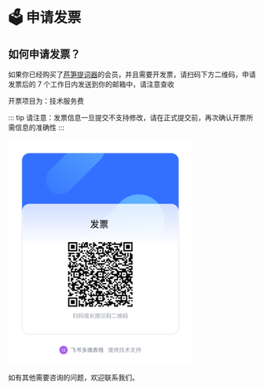 # 🗳️ 申请发票

## 如何申请发票？

如果你已经购买了[芦笋提词器](../)的会员，并且需要开发票，请扫码下方二维码，申请发票后的 7 个工作日内发送到你的邮箱中，请注意查收

开票项目为：技术服务费

::: tip
请注意：发票信息一旦提交不支持修改，请在正式提交前，再次确认开票所需信息的准确性
:::

<img src="../public/.gitbook/assets/invoice.png" alt="" width="375">

如有其他需要咨询的问题，欢迎联系我们。